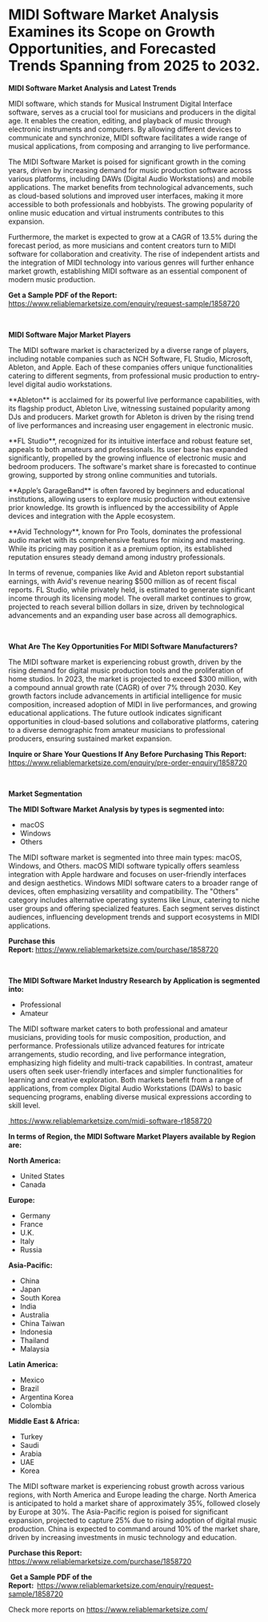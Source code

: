 <p><h1>MIDI Software Market Analysis Examines its Scope on Growth Opportunities, and Forecasted Trends Spanning from 2025 to 2032.</h1></p><p><strong>MIDI Software Market Analysis and Latest Trends</strong></p>
<p><p>MIDI software, which stands for Musical Instrument Digital Interface software, serves as a crucial tool for musicians and producers in the digital age. It enables the creation, editing, and playback of music through electronic instruments and computers. By allowing different devices to communicate and synchronize, MIDI software facilitates a wide range of musical applications, from composing and arranging to live performance.</p><p>The MIDI Software Market is poised for significant growth in the coming years, driven by increasing demand for music production software across various platforms, including DAWs (Digital Audio Workstations) and mobile applications. The market benefits from technological advancements, such as cloud-based solutions and improved user interfaces, making it more accessible to both professionals and hobbyists. The growing popularity of online music education and virtual instruments contributes to this expansion.</p><p>Furthermore, the market is expected to grow at a CAGR of 13.5% during the forecast period, as more musicians and content creators turn to MIDI software for collaboration and creativity. The rise of independent artists and the integration of MIDI technology into various genres will further enhance market growth, establishing MIDI software as an essential component of modern music production.</p></p>
<p><strong>Get a Sample PDF of the Report:&nbsp;</strong> <a href="https://www.reliablemarketsize.com/enquiry/request-sample/1858720?utm_campaign=3176&utm_medium=2&utm_source=Github&utm_content=ia&utm_term=10032025&utm_id=midi-software">https://www.reliablemarketsize.com/enquiry/request-sample/1858720</a></p>
<p>&nbsp;</p>
<p><strong>MIDI Software Major Market Players</strong></p>
<p><p>The MIDI software market is characterized by a diverse range of players, including notable companies such as NCH Software, FL Studio, Microsoft, Ableton, and Apple. Each of these companies offers unique functionalities catering to different segments, from professional music production to entry-level digital audio workstations.</p><p>**Ableton** is acclaimed for its powerful live performance capabilities, with its flagship product, Ableton Live, witnessing sustained popularity among DJs and producers. Market growth for Ableton is driven by the rising trend of live performances and increasing user engagement in electronic music.</p><p>**FL Studio**, recognized for its intuitive interface and robust feature set, appeals to both amateurs and professionals. Its user base has expanded significantly, propelled by the growing influence of electronic music and bedroom producers. The software's market share is forecasted to continue growing, supported by strong online communities and tutorials.</p><p>**Apple’s GarageBand** is often favored by beginners and educational institutions, allowing users to explore music production without extensive prior knowledge. Its growth is influenced by the accessibility of Apple devices and integration with the Apple ecosystem.</p><p>**Avid Technology**, known for Pro Tools, dominates the professional audio market with its comprehensive features for mixing and mastering. While its pricing may position it as a premium option, its established reputation ensures steady demand among industry professionals.</p><p>In terms of revenue, companies like Avid and Ableton report substantial earnings, with Avid's revenue nearing $500 million as of recent fiscal reports. FL Studio, while privately held, is estimated to generate significant income through its licensing model. The overall market continues to grow, projected to reach several billion dollars in size, driven by technological advancements and an expanding user base across all demographics.</p></p>
<p>&nbsp;</p>
<p><strong>What Are The Key Opportunities For MIDI Software Manufacturers?</strong></p>
<p><p>The MIDI software market is experiencing robust growth, driven by the rising demand for digital music production tools and the proliferation of home studios. In 2023, the market is projected to exceed $300 million, with a compound annual growth rate (CAGR) of over 7% through 2030. Key growth factors include advancements in artificial intelligence for music composition, increased adoption of MIDI in live performances, and growing educational applications. The future outlook indicates significant opportunities in cloud-based solutions and collaborative platforms, catering to a diverse demographic from amateur musicians to professional producers, ensuring sustained market expansion.</p></p>
<p><strong>Inquire or Share Your Questions If Any Before Purchasing This Report:</strong> <a href="https://www.reliablemarketsize.com/enquiry/pre-order-enquiry/1858720?utm_campaign=3176&utm_medium=2&utm_source=Github&utm_content=ia&utm_term=10032025&utm_id=midi-software">https://www.reliablemarketsize.com/enquiry/pre-order-enquiry/1858720</a></p>
<p>&nbsp;</p>
<p><strong>Market Segmentation</strong></p>
<p><strong>The MIDI Software Market Analysis by types is segmented into:</strong></p>
<p><ul><li>macOS</li><li>Windows</li><li>Others</li></ul></p>
<p><p>The MIDI software market is segmented into three main types: macOS, Windows, and Others. macOS MIDI software typically offers seamless integration with Apple hardware and focuses on user-friendly interfaces and design aesthetics. Windows MIDI software caters to a broader range of devices, often emphasizing versatility and compatibility. The "Others" category includes alternative operating systems like Linux, catering to niche user groups and offering specialized features. Each segment serves distinct audiences, influencing development trends and support ecosystems in MIDI applications.</p></p>
<p><strong>Purchase this Report:&nbsp;</strong><a href="https://www.reliablemarketsize.com/purchase/1858720?utm_campaign=3176&utm_medium=2&utm_source=Github&utm_content=ia&utm_term=10032025&utm_id=midi-software">https://www.reliablemarketsize.com/purchase/1858720</a></p>
<p>&nbsp;</p>
<p><strong>The MIDI Software Market Industry Research by Application is segmented into:</strong></p>
<p><ul><li>Professional</li><li>Amateur</li></ul></p>
<p><p>The MIDI software market caters to both professional and amateur musicians, providing tools for music composition, production, and performance. Professionals utilize advanced features for intricate arrangements, studio recording, and live performance integration, emphasizing high fidelity and multi-track capabilities. In contrast, amateur users often seek user-friendly interfaces and simpler functionalities for learning and creative exploration. Both markets benefit from a range of applications, from complex Digital Audio Workstations (DAWs) to basic sequencing programs, enabling diverse musical expressions according to skill level.</p></p>
<p><a href="https://www.reliablemarketsize.com/midi-software-r1858720?utm_campaign=3176&utm_medium=2&utm_source=Github&utm_content=ia&utm_term=10032025&utm_id=midi-software">&nbsp;https://www.reliablemarketsize.com/midi-software-r1858720</a></p>
<p><strong>In terms of Region, the MIDI Software Market Players available by Region are:</strong></p>
<p>
    <p> <strong> North America: </strong>
        <ul>
            <li>United States</li>
            <li>Canada</li>
        </ul>
        </p> 
    <p> <strong> Europe: </strong>
        <ul>
            <li>Germany</li>
            <li>France</li>
            <li>U.K.</li>
            <li>Italy</li>
            <li>Russia</li>
        </ul>
        </p> 
    <p> <strong> Asia-Pacific: </strong>
        <ul>
            <li>China</li>
            <li>Japan</li>
            <li>South Korea</li>
            <li>India</li>
            <li>Australia</li>
            <li>China Taiwan</li>
            <li>Indonesia</li>
            <li>Thailand</li>
            <li>Malaysia</li>
        </ul>
        </p> 
    <p> <strong> Latin America: </strong>
        <ul>
            <li>Mexico</li>
            <li>Brazil</li>
            <li>Argentina Korea</li>
            <li>Colombia</li>
        </ul>
        </p> 
    <p> <strong> Middle East & Africa: </strong>
        <ul>
            <li>Turkey</li>
            <li>Saudi</li>
            <li>Arabia</li>
            <li>UAE</li>
            <li>Korea</li>
        </ul>
    </p>
    </p>
<p><p>The MIDI software market is experiencing robust growth across various regions, with North America and Europe leading the charge. North America is anticipated to hold a market share of approximately 35%, followed closely by Europe at 30%. The Asia-Pacific region is poised for significant expansion, projected to capture 25% due to rising adoption of digital music production. China is expected to command around 10% of the market share, driven by increasing investments in music technology and education.</p></p>
<p><strong>Purchase this Report: </strong><a href="https://www.reliablemarketsize.com/purchase/1858720?utm_campaign=3176&utm_medium=2&utm_source=Github&utm_content=ia&utm_term=10032025&utm_id=midi-software">https://www.reliablemarketsize.com/purchase/1858720</a></p>
<p>&nbsp;<strong>Get a Sample PDF of the Report:&nbsp;&nbsp;</strong><a href="https://www.reliablemarketsize.com/enquiry/request-sample/1858720?utm_campaign=3176&utm_medium=2&utm_source=Github&utm_content=ia&utm_term=10032025&utm_id=midi-software">https://www.reliablemarketsize.com/enquiry/request-sample/1858720</a></p>
<p><strong></strong></p>
<p>Check more reports on <a href="https://www.reliablemarketsize.com/?utm_campaign=3176&utm_medium=2&utm_source=Github&utm_content=ia&utm_term=10032025&utm_id=midi-software">https://www.reliablemarketsize.com/</a></p>